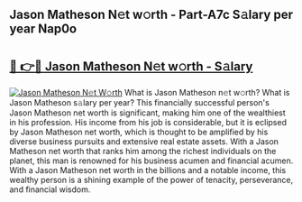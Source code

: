 ## Jason Matheson N𝚎t w𝚘rth - Part-A7c S𝚊lary per year Nap0o

# <h2><a href="http://gc0ken.nevu.top/?p=Jason+Matheson">🔗 👉🔴 Jason Matheson N𝚎t w𝚘rth - S𝚊lary</a></h2>

[![Jason Matheson N𝚎t W𝚘rth](https://i.imgur.com/Oavwk0R.jpeg)](http://gc0ken.nevu.top/?p=Jason+Matheson)
What is Jason Matheson n𝚎t w𝚘rth? What is Jason Matheson s𝚊lary per year?
This financially successful person's Jason Matheson net worth is significant, making him one of the wealthiest in his profession. His income from his job is considerable, but it is eclipsed by Jason Matheson net worth, which is thought to be amplified by his diverse business pursuits and extensive real estate assets. With a Jason Matheson net worth that ranks him among the richest individuals on the planet, this man is renowned for his business acumen and financial acumen. With a Jason Matheson net worth in the billions and a notable income, this wealthy person is a shining example of the power of tenacity, perseverance, and financial wisdom.
